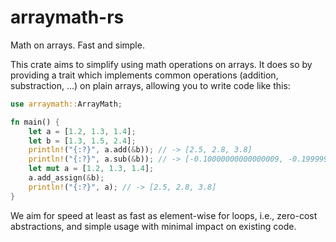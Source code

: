 # arraymath-rs

Math on arrays. Fast and simple.

This crate aims to simplify using math operations on arrays. It does so by providing a trait which implements common operations (addition, substraction, ...) on plain arrays, allowing you to write code like this:

``` rust
use arraymath::ArrayMath;

fn main() {
    let a = [1.2, 1.3, 1.4];
    let b = [1.3, 1.5, 2.4];
    println!("{:?}", a.add(&b)); // -> [2.5, 2.8, 3.8]
    println!("{:?}", a.sub(&b)); // -> [-0.10000000000000009, -0.19999999999999996, -1.0]
    let mut a = [1.2, 1.3, 1.4];
    a.add_assign(&b);
    println!("{:?}", a); // -> [2.5, 2.8, 3.8]
}
```

 We aim for speed at least as fast as element-wise for loops, i.e., zero-cost abstractions, and simple usage with minimal impact on existing code.
